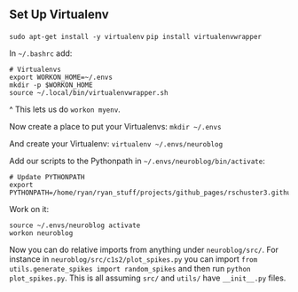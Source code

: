 ## Set Up Virtualenv
`sudo apt-get install -y virtualenv`
`pip install virtualenvwrapper`

In `~/.bashrc` add:
```
# Virtualenvs
export WORKON_HOME=~/.envs
mkdir -p $WORKON_HOME
source ~/.local/bin/virtualenvwrapper.sh
```
^ This lets us do `workon myenv`.

Now create a place to put your Virtualenvs:
`mkdir ~/.envs`

And create your Virtualenv:
`virtualenv ~/.envs/neuroblog`

Add our scripts to the Pythonpath in `~/.envs/neuroblog/bin/activate`:
```
# Update PYTHONPATH
export PYTHONPATH=/home/ryan/ryan_stuff/projects/github_pages/rschuster3.github.io/neuroblog/src
```

Work on it:
```
source ~/.envs/neuroblog activate
workon neuroblog
```

Now you can do relative imports from anything under `neuroblog/src/`. For instance in `neuroblog/src/c1s2/plot_spikes.py` you can import `from utils.generate_spikes import random_spikes` and then run `python plot_spikes.py`. This is all assuming `src/` and `utils/` have `__init__.py` files.
